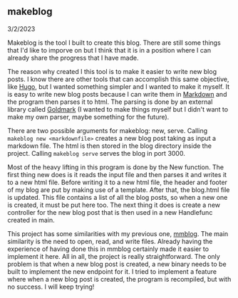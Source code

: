 ## makeblog

3/2/2023

Makeblog is the tool I built to create this blog. There are still some things that I'd like to imporve on but I think that it is in a position where I can already share the progress that I have made.

The reason why created I this tool is to make it easier to write new blog posts. I know there are other tools that can accomplish this same objective, like [Hugo](https://guhugo.io), but I wanted something simpler and I wanted to make it myself. It is easy to write new blog posts because I can write them in [Markdown](https://markdownguide.org) and the program then parses it to html. The parsing is done by an external library called [Goldmark](https://github.com/yuin/goldmark) (I wanted to make things myself but I didn't want to make my own parser, maybe something for the future).

There are two possible arguments for makeblog: new, serve. Calling `makeblog new <markdownfile>` creates a new blog post taking as input a markdown file. The html is then stored in the blog directory inside the project. Calling `makeblog serve` serves the blog in port 3000.

Most of the heavy lifting in this program is done by the New function. The first thing new does is it reads the input file and then parses it and writes it to a new html file. Before writing it to a new html file, the header and footer of my blog are put by making use of a template. After that, the blog.html file is updated. This file contains a list of all the blog posts, so when a new one is created, it must be put here too. The next thing it does is create a new controller for the new blog post that is then used in a new Handlefunc created in main.

This project has some similarities with my previous one, [mmblog](/mmblog). The main similarity is the need to open, read, and write files. Already having the experience of having done this in mmblog certainly made it easier to implement it here. All in all, the project is really straightforward. The only problem is that when a new blog post is created, a new binary needs to be built to implement the new endpoint for it. I tried to implement a feature where when a new blog post is created, the program is recompiled, but with no success. I will keep trying!
